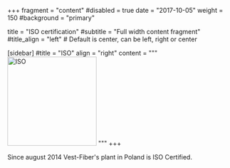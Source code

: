 +++
fragment = "content"
#disabled = true
date = "2017-10-05"
weight = 150
#background = "primary"

title = "ISO certification"
#subtitle = "Full width content fragment"
#title_align = "left" # Default is center, can be left, right or center

[sidebar]
    #title = "ISO"
    align = "right"
    content = """
<img src="images/ISO.png" alt="ISO" style="height: 200px"></img>
"""
+++


Since august 2014 Vest-Fiber's plant in Poland is ISO Certified.
